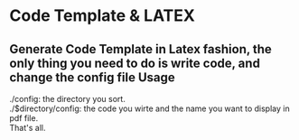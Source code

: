 Code Template & LATEX
=====================
Generate Code Template in Latex fashion, the only thing you need to do is write code, and change the config file
Usage
-----
./config: the directory you sort.<br/>
./$directory/config: the code you wirte and the name you want to display in pdf file.<br/>
That's all.<br />

